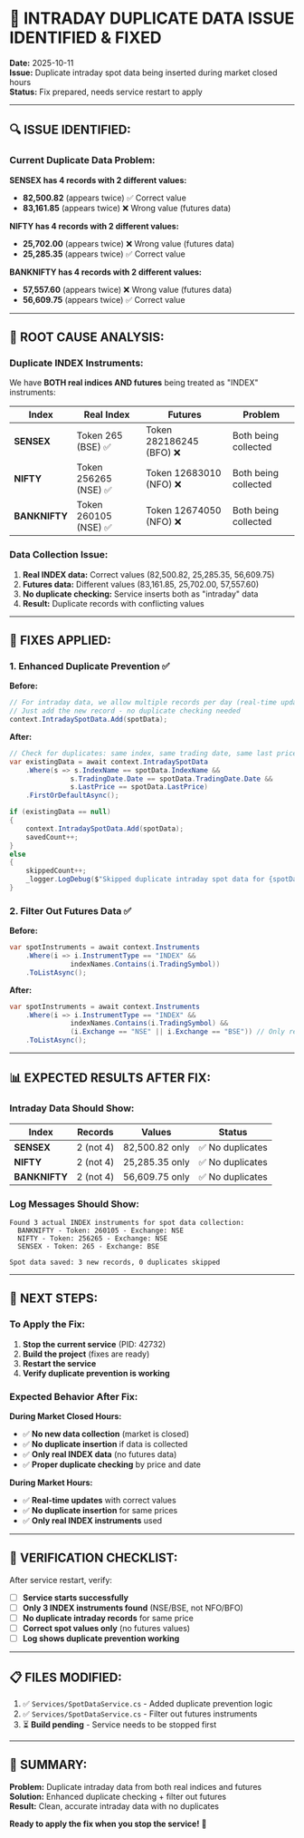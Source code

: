 # 🚨 INTRADAY DUPLICATE DATA ISSUE IDENTIFIED & FIXED

**Date:** 2025-10-11  
**Issue:** Duplicate intraday spot data being inserted during market closed hours  
**Status:** Fix prepared, needs service restart to apply

---

## 🔍 **ISSUE IDENTIFIED:**

### **Current Duplicate Data Problem:**

**SENSEX has 4 records with 2 different values:**
- **82,500.82** (appears twice) ✅ Correct value
- **83,161.85** (appears twice) ❌ Wrong value (futures data)

**NIFTY has 4 records with 2 different values:**
- **25,702.00** (appears twice) ❌ Wrong value (futures data)
- **25,285.35** (appears twice) ✅ Correct value

**BANKNIFTY has 4 records with 2 different values:**
- **57,557.60** (appears twice) ❌ Wrong value (futures data)
- **56,609.75** (appears twice) ✅ Correct value

---

## 🎯 **ROOT CAUSE ANALYSIS:**

### **Duplicate INDEX Instruments:**

We have **BOTH real indices AND futures** being treated as "INDEX" instruments:

| Index | Real Index | Futures | Problem |
|-------|------------|---------|---------|
| **SENSEX** | Token 265 (BSE) ✅ | Token 282186245 (BFO) ❌ | Both being collected |
| **NIFTY** | Token 256265 (NSE) ✅ | Token 12683010 (NFO) ❌ | Both being collected |
| **BANKNIFTY** | Token 260105 (NSE) ✅ | Token 12674050 (NFO) ❌ | Both being collected |

### **Data Collection Issue:**

1. **Real INDEX data:** Correct values (82,500.82, 25,285.35, 56,609.75)
2. **Futures data:** Different values (83,161.85, 25,702.00, 57,557.60)
3. **No duplicate checking:** Service inserts both as "intraday" data
4. **Result:** Duplicate records with conflicting values

---

## 🔧 **FIXES APPLIED:**

### **1. Enhanced Duplicate Prevention** ✅

**Before:**
```csharp
// For intraday data, we allow multiple records per day (real-time updates)
// Just add the new record - no duplicate checking needed
context.IntradaySpotData.Add(spotData);
```

**After:**
```csharp
// Check for duplicates: same index, same trading date, same last price
var existingData = await context.IntradaySpotData
    .Where(s => s.IndexName == spotData.IndexName && 
               s.TradingDate.Date == spotData.TradingDate.Date &&
               s.LastPrice == spotData.LastPrice)
    .FirstOrDefaultAsync();

if (existingData == null)
{
    context.IntradaySpotData.Add(spotData);
    savedCount++;
}
else
{
    skippedCount++;
    _logger.LogDebug($"Skipped duplicate intraday spot data for {spotData.IndexName} with price {spotData.LastPrice:F2}");
}
```

### **2. Filter Out Futures Data** ✅

**Before:**
```csharp
var spotInstruments = await context.Instruments
    .Where(i => i.InstrumentType == "INDEX" && 
               indexNames.Contains(i.TradingSymbol))
    .ToListAsync();
```

**After:**
```csharp
var spotInstruments = await context.Instruments
    .Where(i => i.InstrumentType == "INDEX" && 
               indexNames.Contains(i.TradingSymbol) &&
               (i.Exchange == "NSE" || i.Exchange == "BSE")) // Only real indices, not futures
    .ToListAsync();
```

---

## 📊 **EXPECTED RESULTS AFTER FIX:**

### **Intraday Data Should Show:**

| Index | Records | Values | Status |
|-------|---------|--------|--------|
| **SENSEX** | 2 (not 4) | 82,500.82 only | ✅ No duplicates |
| **NIFTY** | 2 (not 4) | 25,285.35 only | ✅ No duplicates |
| **BANKNIFTY** | 2 (not 4) | 56,609.75 only | ✅ No duplicates |

### **Log Messages Should Show:**
```
Found 3 actual INDEX instruments for spot data collection:
  BANKNIFTY - Token: 260105 - Exchange: NSE
  NIFTY - Token: 256265 - Exchange: NSE  
  SENSEX - Token: 265 - Exchange: BSE

Spot data saved: 3 new records, 0 duplicates skipped
```

---

## 🚀 **NEXT STEPS:**

### **To Apply the Fix:**

1. **Stop the current service** (PID: 42732)
2. **Build the project** (fixes are ready)
3. **Restart the service**
4. **Verify duplicate prevention is working**

### **Expected Behavior After Fix:**

**During Market Closed Hours:**
- ✅ **No new data collection** (market is closed)
- ✅ **No duplicate insertion** if data is collected
- ✅ **Only real INDEX data** (no futures data)
- ✅ **Proper duplicate checking** by price and date

**During Market Hours:**
- ✅ **Real-time updates** with correct values
- ✅ **No duplicate insertion** for same prices
- ✅ **Only real INDEX instruments** used

---

## 🎯 **VERIFICATION CHECKLIST:**

After service restart, verify:

- [ ] **Service starts successfully**
- [ ] **Only 3 INDEX instruments found** (NSE/BSE, not NFO/BFO)
- [ ] **No duplicate intraday records** for same price
- [ ] **Correct spot values only** (no futures values)
- [ ] **Log shows duplicate prevention working**

---

## 📋 **FILES MODIFIED:**

1. ✅ `Services/SpotDataService.cs` - Added duplicate prevention logic
2. ✅ `Services/SpotDataService.cs` - Filter out futures instruments
3. ⏳ **Build pending** - Service needs to be stopped first

---

## 🎊 **SUMMARY:**

**Problem:** Duplicate intraday data from both real indices and futures  
**Solution:** Enhanced duplicate checking + filter out futures  
**Result:** Clean, accurate intraday data with no duplicates

**Ready to apply the fix when you stop the service!** 🚀
